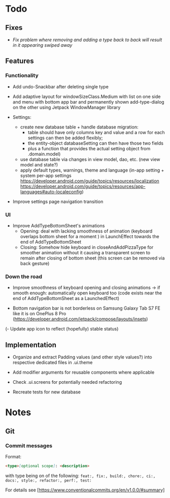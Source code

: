 # Todo

## Fixes

- *Fix problem where removing and adding a type back to back will result in it appearing swiped away*

## Features

### Functionality

- Add undo-Snackbar after deleting single type

- Add adaptive layout for windowSizeClass.Medium with list on one side and 
  menu with bottom app bar and permanently shown add-type-dialog on the other
  using Jetpack WindowManager library

- Settings:
  - create new database table + handle database migration:
    - table should have only columns key and value and a row for each settings can then be added flexibly;
    - the entity-object databaseSetting can then have those two fields 
    - plus a function that provides the actual setting object from .domain.model)
  - use database table via changes in view model, dao, etc. (new view model and state?)
  - apply default types, warnings, theme and language (in-app setting + system per-app settings https://developer.android.com/guide/topics/resources/localization https://developer.android.com/guide/topics/resources/app-languages#auto-localeconfig)

- Improve settings page navigation transition

### UI

- Improve AddTypeBottomSheet's animations
  - Opening: deal with lacking smoothness of animation (keyboard overlaps bottom sheet for a
    moment ) in LaunchEffect towards the end of AddTypeBottomSheet
  - Closing: Somehow hide keyboard in closeAndAddPizzaType for smoother animation without it
    causing a transparent screen to remain after closing of bottom sheet (this screen can be
    removed via back gesture)

### Down the road

- Improve smoothness of keyboard opening and closing animations → if smooth enough: automatically
  open keyboard too (code exists near the end of AddTypeBottomSheet as a LaunchedEffect)

- Bottom navigation bar is not borderless on Samsung Galaxy Tab S7 FE like it is on OnePlus 8 Pro (https://developer.android.com/jetpack/compose/layouts/insets)

(- Update app icon to reflect (hopefully) stable status)

## Implementation

- Organize and extract Padding values (and other style values?) into respective dedicated files in .ui.theme

- Add modifier arguments for reusable components where applicable

- Check .ui.screens for potentially needed refactoring

- Recreate tests for new database

# Notes

## Git

### Commit messages

Format:

```markdown
<type>[optional scope]: <description>
```

with type being on of the
following: `feat:, fix:, build:, chore:, ci:, docs:, style:, refactor:, perf:, test:`

For details see [https://www.conventionalcommits.org/en/v1.0.0/#summary]